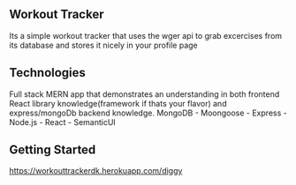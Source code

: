 ## Workout Tracker
Its a simple workout tracker that uses the wger api to grab excercises from its database and stores it nicely in your profile page


## Technologies
Full stack MERN app that demonstrates an understanding in both frontend React library knowledge(framework if thats your flavor) and express/mongoDb backend knowledge. 
MongoDB - Moongoose - Express - Node.js - React - SemanticUI

## Getting Started
https://workouttrackerdk.herokuapp.com/diggy

